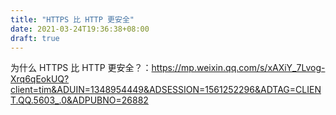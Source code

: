 ```yaml
---
title: "HTTPS 比 HTTP 更安全"
date: 2021-03-24T19:36:38+08:00
draft: true
---
```


为什么 HTTPS 比 HTTP 更安全？：https://mp.weixin.qq.com/s/xAXiY_7Lvog-Xrq6qEokUQ?client=tim&ADUIN=1348954449&ADSESSION=1561252296&ADTAG=CLIENT.QQ.5603_.0&ADPUBNO=26882

